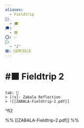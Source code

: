 ```yaml
---
aliases:
  - Fieldtrip
📁:
  - 🎓
🎓:
  - 🟩
⭕: ✅
🔢:
  - "2"
🟩: SEMFIELD
---
```

# #🟩 Fieldtrip 2

```tabs
tab: 📄
> [!x]- Zabala Reflection
> ![[ZABALA-Fieldtrip-2.pdf]]

```

^ft2

%%
[[ZABALA-Fieldtrip-2.pdf]]
%%